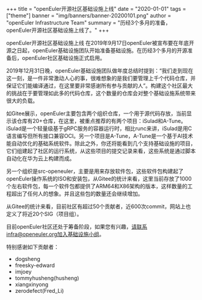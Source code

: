 +++
title = "openEuler开源社区基础设施上线"
date = "2020-01-01"
tags = ["theme"]
banner = "img/banners/banner-20200101.png"
author = "openEuler Infrastructure Team"
summary = "历经3个多月的准备，openEuler开源社区基础设施上线了。"
+++

openEuler开源社区基础设施上线
在2019年9月17日openEuler被宣布要在年底开源之日起，openEuler基础设施团队开始准备基础设施。在历经3个多月的开源准备后，openEuler社区基础设施正式启用。

2019年12月31日晚，openEuler基础设施团队做年度总结时提到：“我们走到现在这一刻，是一件非常激动人心的事，很难想象的是我们要管理上千个代码仓库，并保证它们能编译通过，在这里要非常感谢所有参与贡献的人”。构建这个社区最大的挑战在于要管理如此多的代码仓库，这个数量的仓库会对整个基础设施系统带来很大的负载。

如Gitee展示，openEuler主要包含两个组织仓库，一个用于源代码存放，当前显示该仓库有20+仓库，在这里，被重点推荐的有两个项目：iSulad和A-Tune。iSulad是一个轻量级基于gRPC服务的容器运行时，相比runc来讲，iSulad是用C语言编写但所有接口兼容OCI。另一个项目是A-Tune，A-Tune是一个基于AI技术能自动优化的基础系统软件。除此之外，你还将能看到几个支持基础设施的项目，它们组建起了社区的运行系统，从这些项目的提交记录来看，这些系统是通过脚本自动化在华为云上构建而成。

另一个组织是src-openeuler，主要是用来存放软件包，这些软件包构建起了openEuler操作系统的ISO和安装包，从Gitee的统计来看，这里当前存放了1000个左右软件包，每一个软件包都提供了ARM64和X86架构的版本，这样数量的工程超出了任何人的想象。并且这些包的数量还会继续增加。

从Gitee的统计来看，目前社区有超过50个贡献者，近600次commit，网站上也定义了将近20个SIG（项目组）。

目前openEuler社区还处于筹备阶段，如果您有兴趣，请联系infra@openeuler.org加入基础设施小组。

特别感谢如下贡献者：

 - dogsheng
 - freesky-edward
 - imjoey
 - tommyhusheng(husheng)
 - xiangxinyong
 - zerodefect(Fred_Li)
